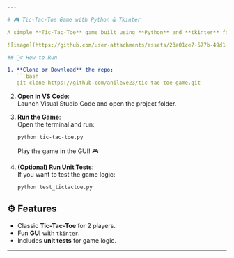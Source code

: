 ```yaml
---

# 🎮 Tic-Tac-Toe Game with Python & Tkinter

A simple **Tic-Tac-Toe** game built using **Python** and **tkinter** for the GUI. 🧩

![image](https://github.com/user-attachments/assets/23a01ce7-577b-49d1-a443-8fec2307023f)

## 🏃‍♂️ How to Run

1. **Clone or Download** the repo:  
   ```bash
   git clone https://github.com/anileve23/tic-tac-toe-game.git
   ```

2. **Open in VS Code**:  
   Launch Visual Studio Code and open the project folder.

3. **Run the Game**:  
   Open the terminal and run:
   ```bash
   python tic-tac-toe.py
   ```
   Play the game in the GUI! 🎮

4. **(Optional) Run Unit Tests**:  
   If you want to test the game logic:
   ```bash
   python test_tictactoe.py
   ```

## ⚙️ Features

- Classic **Tic-Tac-Toe** for 2 players.
- Fun **GUI** with `tkinter`.
- Includes **unit tests** for game logic.

---
```

